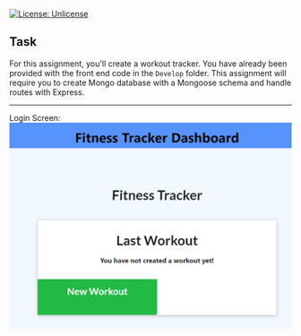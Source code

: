 [![License: Unlicense](https://img.shields.io/badge/license-Unlicense-blue.svg)](http://unlicense.org/)

## Task
For this assignment, you'll create a workout tracker. You have already been provided with the front end code in the `Develop` folder. This assignment will require you to create Mongo database with a Mongoose schema and handle routes with Express.

<!-- https://devcenter.heroku.com/articles/deploying-nodejs - Deploying in Heroku -->
--------------------------------

Login Screen: <img src= "./images/FirstTimeLogin.png"> <br>
